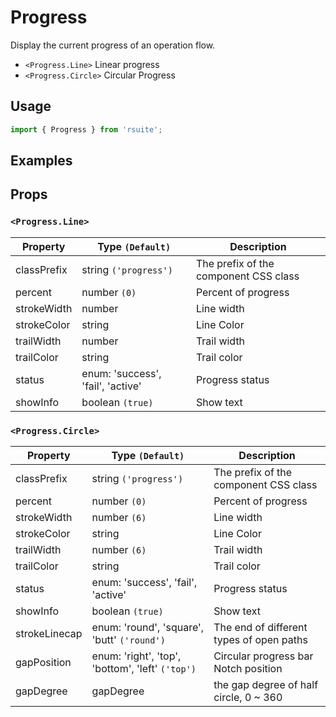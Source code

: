 # Progress

Display the current progress of an operation flow.

* `<Progress.Line>` Linear progress
* `<Progress.Circle>` Circular Progress

## Usage

```js
import { Progress } from 'rsuite';
```

## Examples

<!--{demo}-->

## Props

### `<Progress.Line>`

| Property    | Type `(Default)`                  | Description                           |
| ----------- | --------------------------------- | ------------------------------------- |
| classPrefix | string `('progress')`             | The prefix of the component CSS class |
| percent     | number `(0)`                      | Percent of progress                   |
| strokeWidth | number                            | Line width                            |
| strokeColor | string                            | Line Color                            |
| trailWidth  | number                            | Trail width                           |
| trailColor  | string                            | Trail color                           |
| status      | enum: 'success', 'fail', 'active' | Progress status                       |
| showInfo    | boolean `(true)`                  | Show text                             |

### `<Progress.Circle>`

| Property      | Type `(Default)`                                 | Description                              |
| ------------- | ------------------------------------------------ | ---------------------------------------- |
| classPrefix   | string `('progress')`                            | The prefix of the component CSS class    |
| percent       | number `(0)`                                     | Percent of progress                      |
| strokeWidth   | number `(6)`                                     | Line width                               |
| strokeColor   | string                                           | Line Color                               |
| trailWidth    | number `(6)`                                     | Trail width                              |
| trailColor    | string                                           | Trail color                              |
| status        | enum: 'success', 'fail', 'active'                | Progress status                          |
| showInfo      | boolean `(true)`                                 | Show text                                |
| strokeLinecap | enum: 'round', 'square', 'butt' `('round')`      | The end of different types of open paths |
| gapPosition   | enum: 'right', 'top', 'bottom', 'left' `('top')` | Circular progress bar Notch position     |
| gapDegree     | gapDegree                                        | the gap degree of half circle, 0 ~ 360   |